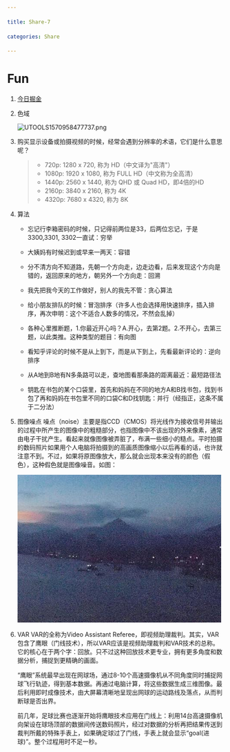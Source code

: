 ```yaml
---

title: Share-7

categories: Share

---
```




# Fun

1. [今日掘金](http://zy2071.com/Fun/todayJueJin.html)

2. 色域

   ![UTOOLS1570958477737.png](https://i.loli.net/2019/10/13/9J6ANuC52KEerzy.png)

3. 购买显示设备或拍摄视频的时候，经常会遇到分辨率的术语，它们是什么意思呢？

   > - 720p: 1280 x 720, 称为 HD（中文译为"高清"）
   > - 1080p: 1920 x 1080, 称为 FULL HD（中文称为全高清）
   > - 1440p: 2560 x 1440, 称为 QHD 或 Quad HD，即4倍的HD
   > - 2160p: 3840 x 2160, 称为 4K
   > - 4320p: 7680 x 4320, 称为 8K

4. 算法

   - 忘记行李箱密码的时候，只记得前两位是33，后两位忘记，于是3300,3301, 3302一直试：穷举

   - 大姨妈有时候迟到或早来一两天：容错

   - 分不清方向不知道路，先朝一个方向走，边走边看，后来发现这个方向是错的，返回原来的地方，朝另外一个方向走：回溯

   - 我先把我今天的工作做好，别人的我先不管：贪心算法

   - 给小朋友排队的时候：冒泡排序（许多人也会选择用快速排序，插入排序，再次申明：这个不适合人数多的情况，不然会乱掉）

   - 各种心里推断题，1.你最近开心吗？A.开心，去第2题。2.不开心，去第三题，以此类推。这种类型的题目：有向图

   - 看知乎评论的时候不是从上到下，而是从下到上，先看最新评论的：逆向排序

   - 从A地到B地有N多条路可以走，查地图看那条路的距离最近：最短路径法

   - 钥匙在书包的某个口袋里，首先和妈妈在不同的地方A和B找书包，找到书包了再和妈妈在书包里不同的口袋C和D找钥匙：并行（经指正，这条不属于二分法）

5. 图像噪点
   噪点（noise）主要是指CCD（CMOS）将光线作为接收信号并输出的过程中所产生的图像中的粗糙部分，也指图像中不该出现的外来像素，通常由电子干扰产生。看起来就像图像被弄脏了，布满一些细小的糙点。平时拍摄的数码照片如果用个人电脑将拍摄到的高画质图像缩小以后再看的话，也许就注意不到。不过，如果将原图像放大，那么就会出现本来没有的颜色（假色），这种假色就是图像噪音。如图：

   ![](\images\ten.jpg)

6. VAR
   VAR的全称为Video Assistant Referee，即视频助理裁判。其实，VAR包含了鹰眼（门线技术），所以VAR应该是视频助理裁判和VAR技术的总称。它的核心在于两个字：回放。只不过这种回放技术更专业，拥有更多角度和数据分析，捕捉到更精确的画面。

   “鹰眼”系统最早出现在网球场，通过8-10个高速摄像机从不同角度同时捕捉网球飞行轨迹，得到基本数据。再通过电脑计算，将这些数据生成三维图像。最后利用即时成像技术，由大屏幕清晰地呈现出网球的运动路线及落点，从而判断球是否出界。

   前几年，足球比赛也逐渐开始将鹰眼技术应用在门线上：利用14台高速摄像机向架设在球场顶部的数据间传送数码照片，经过对数据的分析再把结果传送到裁判所戴的特殊手表上，如果确定球过了门线，手表上就会显示“goal(进球)”。整个过程用时不足一秒。




